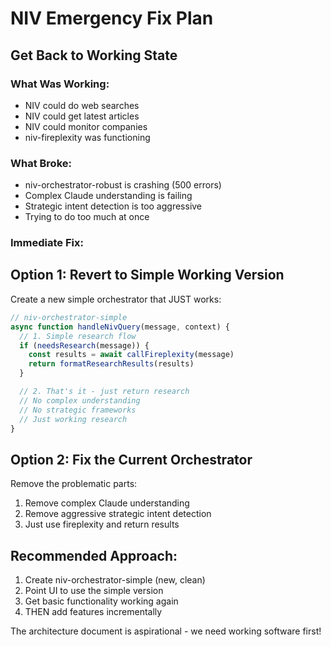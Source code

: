 # NIV Emergency Fix Plan
## Get Back to Working State

### What Was Working:
- NIV could do web searches
- NIV could get latest articles
- NIV could monitor companies
- niv-fireplexity was functioning

### What Broke:
- niv-orchestrator-robust is crashing (500 errors)
- Complex Claude understanding is failing
- Strategic intent detection is too aggressive
- Trying to do too much at once

### Immediate Fix:

## Option 1: Revert to Simple Working Version
Create a new simple orchestrator that JUST works:

```typescript
// niv-orchestrator-simple
async function handleNivQuery(message, context) {
  // 1. Simple research flow
  if (needsResearch(message)) {
    const results = await callFireplexity(message)
    return formatResearchResults(results)
  }

  // 2. That's it - just return research
  // No complex understanding
  // No strategic frameworks
  // Just working research
}
```

## Option 2: Fix the Current Orchestrator
Remove the problematic parts:
1. Remove complex Claude understanding
2. Remove aggressive strategic intent detection
3. Just use fireplexity and return results

## Recommended Approach:
1. Create niv-orchestrator-simple (new, clean)
2. Point UI to use the simple version
3. Get basic functionality working again
4. THEN add features incrementally

The architecture document is aspirational - we need working software first!